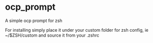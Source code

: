 # ocp_prompt
A simple ocp prompt for zsh

For installing simply place it under your custom folder for zsh config, ie ~/$ZSH/custom and source it from your .zshrc
